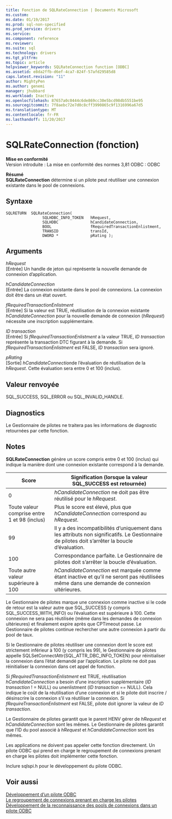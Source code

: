 ```yaml
---
title: Fonction de SQLRateConnection | Documents Microsoft
ms.custom: 
ms.date: 01/19/2017
ms.prod: sql-non-specified
ms.prod_service: drivers
ms.service: 
ms.component: reference
ms.reviewer: 
ms.suite: sql
ms.technology: drivers
ms.tgt_pltfrm: 
ms.topic: article
helpviewer_keywords: SQLRateConnection function [ODBC]
ms.assetid: e8da2ffb-d6ef-4ca7-824f-57afd29585d8
caps.latest.revision: "11"
author: MightyPen
ms.author: genemi
manager: jhubbard
ms.workload: Inactive
ms.openlocfilehash: 87657a0c0444c6de869cc30e5bcd98db5551be95
ms.sourcegitcommit: 7f8aebc72e7d0c8cff3990865c9f1316996a67d5
ms.translationtype: MT
ms.contentlocale: fr-FR
ms.lasthandoff: 11/20/2017
---
```

# <a name="sqlrateconnection-function"></a>SQLRateConnection (fonction)
**Mise en conformité**  
 Version introduite : La mise en conformité des normes 3,81 ODBC : ODBC  
  
 **Résumé**  
 **SQLRateConnection** détermine si un pilote peut réutiliser une connexion existante dans le pool de connexions.  
  
## <a name="syntax"></a>Syntaxe  
  
```  
SQLRETURN  SQLRateConnection(  
                SQLHDBC_INFO_TOKEN   hRequest,  
                SQLHDBC              hCandidateConnection,  
                BOOL                 fRequiredTransactionEnlistment,  
                TRANSID              transId,  
                DWORD *              pRating );  
```  
  
## <a name="arguments"></a>Arguments  
 *hRequest*  
 [Entrée] Un handle de jeton qui représente la nouvelle demande de connexion d’application.  
  
 *hCandidateConnection*  
 [Entrée] La connexion existante dans le pool de connexions. La connexion doit être dans un état ouvert.  
  
 *fRequiredTransactionEnlistment*  
 [Entrée] Si la valeur est TRUE, réutilisation de la connexion existante *hCandidateConnection* pour la nouvelle demande de connexion (*hRequest*) nécessite une inscription supplémentaire.  
  
 *ID transaction*  
 [Entrée] Si *fRequiredTransactionEnlistment* a la valeur TRUE, *ID transaction* représente la transaction DTC figurant à la demande. Si *fRequiredTransactionEnlistment* est FALSE, *ID transaction* sera ignoré.  
  
 *pRating*  
 [Sortie] *hCandidateConnection*de l’évaluation de réutilisation de la *hRequest*. Cette évaluation sera entre 0 et 100 (inclus).  
  
## <a name="returns"></a>Valeur renvoyée  
 SQL_SUCCESS, SQL_ERROR ou SQL_INVALID_HANDLE.  
  
## <a name="diagnostics"></a>Diagnostics  
 Le Gestionnaire de pilotes ne traitera pas les informations de diagnostic retournées par cette fonction.  
  
## <a name="remarks"></a>Notes  
 **SQLRateConnection** génère un score compris entre 0 et 100 (inclus) qui indique la manière dont une connexion existante correspond à la demande.  
  
|Score|Signification (lorsque la valeur SQL_SUCCESS est retournée)|  
|-----------|-----------------------------------------------|  
|0|*hCandidateConnection* ne doit pas être réutilisé pour le *hRequest*.|  
|Toute valeur comprise entre 1 et 98 (inclus)|Plus le score est élevé, plus que *hCandidateConnection* correspond au *hRequest*.|  
|99|Il y a des incompatibilités d’uniquement dans les attributs non significatifs.  Le Gestionnaire de pilotes doit s’arrêter la boucle d’évaluation.|  
|100|Correspondance parfaite.  Le Gestionnaire de pilotes doit s’arrêter la boucle d’évaluation.|  
|Toute autre valeur supérieure à 100|*hCandidateConnection* est marquée comme étant inactive et qu’il ne seront pas réutilisées même dans une demande de connexion ultérieures.|  
  
 Le Gestionnaire de pilotes marque une connexion comme inactive si le code de retour est la valeur autre que SQL_SUCCESS (y compris SQL_SUCCESS_WITH_INFO) ou l’évaluation est supérieure à 100. Cette connexion ne sera pas réutilisée (même dans les demandes de connexion ultérieures) et finalement expire après que CPTimeout passe. Le Gestionnaire de pilotes continue rechercher une autre connexion à partir du pool de taux.  
  
 Si le Gestionnaire de pilotes réutiliser une connexion dont le score est strictement inférieur à 100 (y compris les 99), le Gestionnaire de pilotes appelle SQLSetConnectAttr(SQL_ATTR_DBC_INFO_TOKEN) pour réinitialiser la connexion dans l’état demandé par l’application. Le pilote ne doit pas réinitialiser la connexion dans cet appel de fonction.  
  
 Si *fRequiredTransactionEnlistment* est TRUE, réutilisation *hCandidateConnection* a besoin d’une inscription supplémentaire (*ID transaction* ! = NULL) ou unenlistment (*ID transaction* == NULL). Cela indique le coût de la réutilisation d’une connexion et si le pilote doit inscrire / désinscrire la connexion s’il va réutiliser la connexion. Si *fRequireTransactionEnlistment* est FALSE, pilote doit ignorer la valeur de *ID transaction*.  
  
 Le Gestionnaire de pilotes garantit que le parent HENV gérer de *hRequest* et *hCandidateConnection* sont les mêmes. Le Gestionnaire de pilotes garantit que l’ID du pool associé à *hRequest* et *hCandidateConnection* sont les mêmes.  
  
 Les applications ne doivent pas appeler cette fonction directement. Un pilote ODBC qui prend en charge le regroupement de connexions prenant en charge les pilotes doit implémenter cette fonction.  
  
 Inclure sqlspi.h pour le développement du pilote ODBC.  
  
## <a name="see-also"></a>Voir aussi  
 [Développement d’un pilote ODBC](../../../odbc/reference/develop-driver/developing-an-odbc-driver.md)   
 [Le regroupement de connexions prenant en charge les pilotes](../../../odbc/reference/develop-app/driver-aware-connection-pooling.md)   
 [Développement de la reconnaissance des pools de connexions dans un pilote ODBC](../../../odbc/reference/develop-driver/developing-connection-pool-awareness-in-an-odbc-driver.md)

